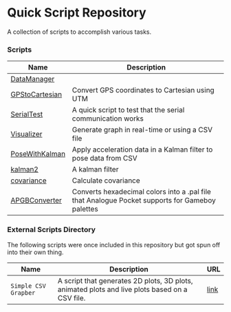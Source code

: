 # Quick Script Repository
A collection of scripts to accomplish various tasks.

### Scripts

| Name              | Description |
|-------------------|-------------|
| [DataManager](/Purdue_Research/DataManager.py) |             |
| [GPStoCartesian](/Purdue_Research/GPStoCartesian.py) | Convert GPS coordinates to Cartesian using UTM |
| [SerialTest](/Purdue_Research/SerialTest.py) | A quick script to test that the serial communication works |
| [Visualizer](/Purdue_Research/Visualizer.py) | Generate graph in real-time or using a CSV file |
| [PoseWithKalman](/Purdue_Research/PoseWithKalman.py) | Apply acceleration data in a Kalman filter to pose data from CSV |
| [kalman2](/Purdue_Research/kalman2.py) | A kalman filter |
| [covariance](/Purdue_Research/covariance.py) | Calculate covariance |
| [APGBConverter](/apgb_converter/converter.cpp) | Converts hexadecimal colors into a .pal file that Analogue Pocket supports for Gameboy palettes|


### External Scripts Directory
The following scripts were once included in this repository but got spun off into their own thing.

| Name | Description | URL |
|------|-------------|-----|
| `Simple CSV Grapber` | A script that generates 2D plots, 3D plots, animated plots and live plots based on a CSV file. | [link](https://github.com/KofiAnnan97/simple_csv_grapher) |